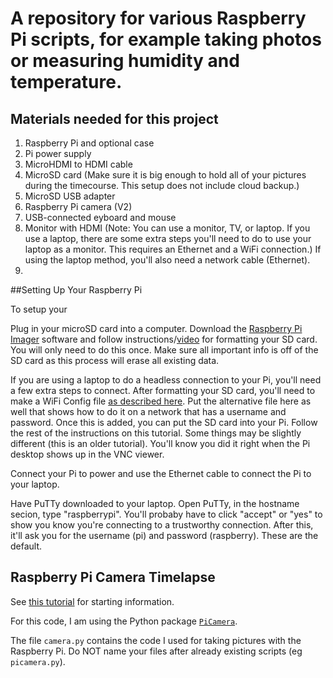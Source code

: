 # A repository for various Raspberry Pi scripts, for example taking photos or measuring humidity and temperature.

## Materials needed for this project
1. Raspberry Pi and optional case
2. Pi power supply
3. MicroHDMI to HDMI cable
4. MicroSD card (Make sure it is big enough to hold all of your pictures during the timecourse. This setup does not include cloud backup.)
5. MicroSD USB adapter
6. Raspberry Pi camera (V2)
7. USB-connected eyboard and mouse
8. Monitor with HDMI (Note: You can use a monitor, TV, or laptop. If you use a laptop, there are some extra steps you'll need to do to use your laptop as a monitor. This requires an Ethernet and a WiFi connection.) 
    If using the laptop method, you'll also need a network cable (Ethernet).
10.  

##Setting Up Your Raspberry Pi

To setup your 

Plug in your microSD card into a computer. 
Download the [Raspberry Pi Imager](https://www.raspberrypi.org/software/) software and follow instructions/[video](https://www.youtube.com/watch?v=ntaXWS8Lk34) for formatting your SD card.
You will only need to do this once. Make sure all important info is off of the SD card as this process will erase all existing data.

If you are using a laptop to do a headless connection to your Pi, you'll need a few extra steps to connect.
After formatting your SD card, you'll need to make a WiFi Config file [as described here](https://maker.pro/raspberry-pi/projects/how-to-connect-a-raspberry-pi-to-a-laptop-display). Put the alternative file here as well that shows how to do it on a network that has a username and password. Once this is added, you can put the SD card into your Pi. Follow the rest of the instructions on this tutorial. Some things may be slightly different (this is an older tutorial). You'll know you did it right when the Pi desktop shows up in the VNC viewer.

Connect your Pi to power and use the Ethernet cable to connect the Pi to your laptop.

Have PuTTy downloaded to your laptop. Open PuTTy, in the hostname secion, type "raspberrypi". You'll probaby have to click "accept" or "yes" to show you know you're connecting to a trustworthy connection. After this, it'll ask you for the username (pi) and password (raspberry). These are the default. 

## Raspberry Pi Camera Timelapse

See [this tutorial](https://projects.raspberrypi.org/en/projects/getting-started-with-picamera) for starting information.

For this code, I am using the Python package [`PiCamera`](https://picamera.readthedocs.io/en/release-1.13/index.html).

The file `camera.py` contains the code I used for taking pictures with the Raspberry Pi. Do NOT name your files after already existing scripts (eg `picamera.py`).
